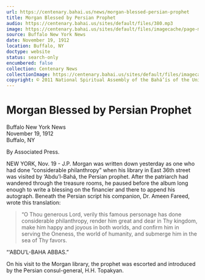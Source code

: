 ```yaml
---
url: https://centenary.bahai.us/news/morgan-blessed-persian-prophet
title: Morgan Blessed by Persian Prophet
audio: https://centenary.bahai.us/sites/default/files/380.mp3
image: https://centenary.bahai.us/sites/default/files/imagecache/page-main-image/images/press_clippings/11-19-1912%20Buffalo%20New%20York%20News%20Persian%20Highbrow%20Dubs%20Morgan%28E%29.png
source: Buffalo New York News
date: November 19, 1912
location: Buffalo, NY
doctype: website
status: search-only
encumbered: false
collection: Centenary News
collectionImage: https://centenary.bahai.us/sites/default/files/imagecache/theme-image/main_image/abdulbaha-overview-small_0.jpg
copyright: © 2011 National Spiritual Assembly of the Bahá’ís of the United States
---
```



# Morgan Blessed by Persian Prophet

Buffalo New York News  
November 19, 1912  
Buffalo, NY  



By Associated Press.

NEW YORK, Nov. 19 - J.P. Morgan was written down yesterday as one who had done “considerable philanthropy” when his library in East 36th street was visited by ‘Abdu’l-Bahá, the Persian prophet. After the patriarch had wandered through the treasure rooms, he paused before the album long enough to write a blessing on the financier and there to append his autograph. Beneath the Persian script his companion, Dr. Ameen Fareed, wrote this translation:

> “O Thou generous Lord, verily this famous personage has done considerable philanthropy, render him great and dear in Thy kingdom, make him happy and joyous in both worlds, and confirm him in serving the Oneness, the world of humanity, and submerge him in the sea of Thy favors.

“‘ABDU’L-BAHA ABBAS.”

On his visit to the Morgan library, the prophet was escorted and introduced by the Persian consul-general, H.H. Topakyan.